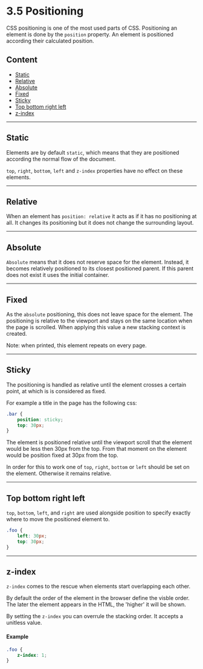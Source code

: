 # 3.5 Positioning

CSS positioning is one of the most used parts of CSS. Positioning an element is done by the `position` property.
An element is positioned according their calculated position.

## Content

- [Static](#static)
- [Relative](#relative)
- [Absolute](#absolute)
- [Fixed](#fixed)
- [Sticky](#sticky)
- [Top bottom right left](#top-bottom-right-left)
- [z-index](#z-index)

---

## Static

Elements are by default `static`, which means that they are positioned according the normal flow of the document.

`top`, `right`, `bottom`, `left` and `z-index` properties have no effect on these elements.

---

## Relative

When an element has `position: relative` it acts as if it has no positioning at all. It changes its positioning but it
does not change the surrounding layout.

---

## Absolute

`Absolute` means that it does not reserve space for the element. Instead, it becomes relatively positioned to its
closest positioned parent. If this parent does not exist it uses the initial container.

---

## Fixed

As the `absolute` positioning, this does not leave space for the element. The positioning is relative to the viewport
and stays on the same location when the page is scrolled. When applying this value a new stacking context is created.

Note: when printed, this element repeats on every page.

---

## Sticky

The positioning is handled as relative until the element crosses a certain point, at which is is considered as fixed.

For example a title in the page has the following css:

```css
.bar {
    position: sticky;
    top: 30px;
}
```

The element is positioned relative until the viewport scroll that the element would be less then 30px from the top.
From that moment on the element would be position fixed at 30px from the top.

In order for this to work one of `top`, `right`, `bottom` or `left` should be set on the element. Otherwise it remains relative.

---

## Top bottom right left

`top`, `bottom`, `left`, and `right` are used alongside position to specify exactly where to move the positioned element to.

```css
.foo {
	left: 30px;
	top: 30px;
}
```

---

## z-index

`z-index` comes to the rescue when elements start overlapping each other.

By default the order of the element in the browser define the visble order. The later the element appears in the HTML,
the 'higher' it will be shown.

By setting the `z-index` you can overrule the stacking order. It accepts a unitless value.

#### Example

```css
.foo {
	z-index: 1;
}
```
